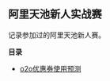 ## 阿里天池新人实战赛
记录参加过的阿里天池新人赛。

**目录**
- [o2o优惠券使用预测](https://github.com/linfang010/alitianchi/tree/master/o2o)

